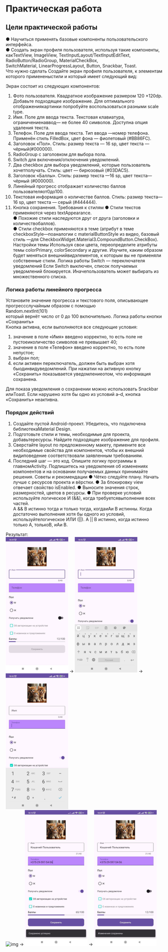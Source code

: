 # Практическая работа
## Цели практической работы
● Научиться применять базовые компоненты пользовательского интерфейса.   
● Создать экран профиля пользователя, используя такие компоненты,  
какTextView, ImageView, TextInputLayout/TextInputEditText, RadioButton/RadioGroup, MaterialCheckBox,  
SwitchMaterial, LinearProgressLayout, Button, Snackbar, Toast.  
Что нужно сделать
Создайте экран профиля пользователя, к элементам которого примененыстили и который имеет следующий вид:

Экран состоит из следующих компонентов:  
1. Фото пользователя. Квадратное изображение размером 120 ×120dp. Добавьте подходящее изображение. Для оптимального отображениякартинки попробуйте воспользоваться разными scale type.
2. Имя. Поле для ввода текста. Текстовая клавиатура, ограничениенаввод— не более 40 символов. Доступна опция удаления текста.  
3. Телефон. Поле для ввода текста. Тип ввода —номер телефона. Применён стиль FilledBox, цвет фона — фиолетовый (#BB86FC).  
4. Заголовок «Пол». Стиль: размер текста — 16 sp, цвет текста —чёрный(#000000).  
5. RadioGroup с заголовком для выбора пола.  
6. Switch для включения/отключения уведомлений.  
7. Два checkbox для выбора уведомлений, которые пользователь хочетполучать. Стиль: цвет — бирюзовый (#03DAC5).  
8. Заголовок «Баллы». Стиль: размер текста —16 sp, цвет текста—чёрный (#000000).  
9. Линейный прогресс отображает количество баллов пользователяот0до100.  
10. Текстовая информация о количестве баллов. Стиль: размер текста—16 sp, цвет текста — серый (#444444).  
11. Кнопка сохранения. Требования к стилям
   ● Стили текстов применяются через textAppearance.   
   ● Похожие стили наследуются друг от друга (заголовки и количествобаллов).   
   ● Стили checkbox применяются в теме (атрибут в теме checkboxStyle—поаналогии с materialButtonStyle из видео, базовый стиль —для CheckboxWidget.Material3.CompoundButton.CheckBox). Настройки темы
   Используя свои цвета, переопределите атрибуты темы colorPrimary, colorSecondary и другие. Изучите, каким образом будет меняться внешнийвидэлементов, к которым вы не применяли собственные стили. Логика работы Switch — переключателя уведомлений
   Если Switch выключен, список получаемых уведомлений блокируется. Иначепользователь может выбирать из множественного списка.

### Логика работы линейного прогресса
Установите значение прогресса и текстового поля, описывающее прогрессслучайным образом с помощью  
Random.nextInt(101)  
который вернёт число от 0 до 100 включительно. Логика работы кнопки «Сохранить»  
Кнопка активна, если выполняются все следующие условия:  
1. значение в поле «Имя» введено корректно, то есть поле не пустоеиколичество символов не превышает 40;
2. значение в поле «Телефон» введено корректно, то есть поле непустое;
3. выбран пол;
4. если активен переключатель, должен быть выбран хотя быодинвидуведомлений. При нажатии на активную кнопку «Сохранить» показывается уведомлениеотом, что информация сохранена.

Для показа уведомления о сохранении можно использовать Snackbar илиToast. Если нарушено хотя бы одно из условий a–d, кнопка «Сохранить» неактивна.

### Порядок действий
1. Создайте пустой Android-проект. Убедитесь, что подключена библиотекаMaterial Design.  
2. Подготовьте стили и темы, необходимые для проекта, добавьтересурсы. Найдите подходящее изображение для профиля.  
3. Сверстайте layout по предложенному макету, примените все
   необходимые свойства для компонентов, чтобы их внешний видиповедение соответствовали заявленным требованиям.  
4. Последний шаг — это код. Опишите логику программы в главномActivity. Подпишитесь на уведомления об изменениях компонентов и на
   основании получаемых данных принимайте решения. Советы и рекомендации
   ● Чётко следуйте плану. Начать лучше с ресурсов проекта и вёрстки. 
   ● За блокировку view отвечает свойство isEnabled.
   ● Выносите значения строк, размерностей, цветов в ресурсы. 
   ● При проверке условий используйте логическое И (&&), когда требуетсявыполнение всех частей.  
A && B истинно тогда и только тогда, когдаиAи B истинны. Когда достаточно выполнения хотя бы одного из условий,  
используйтелогическое ИЛИ (||). A || B истинно, когда истинно только А, толькоB, иАи B.  

Результат:  
<img src="img/photo_2.jpg" width="200" alt="img"> -> <img src="img/photo_3.jpg" width="200" alt="img"> -> <img src="img/photo_5.jpg" width="200" alt="img">   
<img src="img/photo_1jpg" width="200" alt="img"> -> <img src="img/photo_4.jpg" width="200" alt="img"> -> <img src="img/photo_6.jpg" width="200" alt="img">